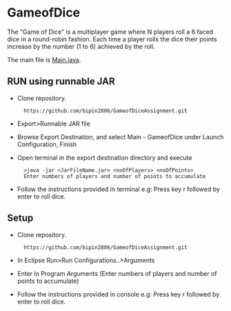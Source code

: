 # GameofDice
The "Game of Dice" is a multiplayer game where N players roll a 6 faced dice in a round-robin fashion. Each time a player rolls the dice their points increase by the number (1 to 6) achieved by the roll.

The main file is [Main.java](https://github.com/bipin2806/GameofDiceAssignment/blob/master/src/com/greatlearning/Main.java).

RUN using runnable JAR
-----

* Clone repository.

        https://github.com/bipin2806/GameofDiceAssignment.git
       
* Export>Runnable JAR file
* Browse Export Destination, and select Main - GameofDice under Launch Configuration, Finish
* Open terminal in the export destination directory and execute

        >java -jar <JarFileName.jar> <noOfPlayers> <noOfPoints>
        Enter numbers of players and number of points to accumulate
* Follow the instructions provided in terminal
e.g: Press key r followed by enter to roll dice.

Setup
-----

* Clone repository.

        https://github.com/bipin2806/GameofDiceAssignment.git

* In Eclipse Run>Run Configurations..>Arguments
* Enter <noOfPlayers> <noOfPoints> in Program Arguments (Enter numbers of players and number of points to accumulate)
* Follow the instructions provided in console
e.g: Press key r followed by enter to roll dice.
